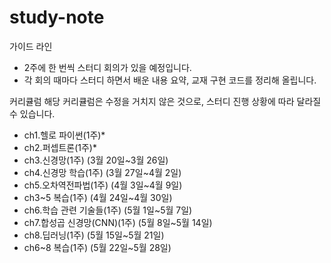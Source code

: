 # study-note
가이드 라인
- 2주에 한 번씩 스터디 회의가 있을 예정입니다.
- 각 회의 때마다 스터디 하면서 배운 내용 요약, 교재 구현 코드를 정리해 올립니다.

커리큘럼
해당 커리큘럼은 수정을 거치지 않은 것으로, 스터디 진행 상황에 따라 달라질 수 있습니다.
- ch1.헬로 파이썬(1주)*
- ch2.퍼셉트론(1주)*
- ch3.신경망(1주) (3월 20일~3월 26일)
- ch4.신경망 학습(1주) (3월 27일~4월 2일)
- ch5.오차역전파법(1주) (4월 3일~4월 9일)
- ch3~5 복습(1주) (4월 24일~4월 30일)
- ch6.학습 관련 기술들(1주) (5월 1일~5월 7일)
- ch7.합성곱 신경망(CNN)(1주) (5월 8일~5월 14일)
- ch8.딥러닝(1주) (5월 15일~5월 21일)
- ch6~8 복습(1주) (5월 22일~5월 28일)
